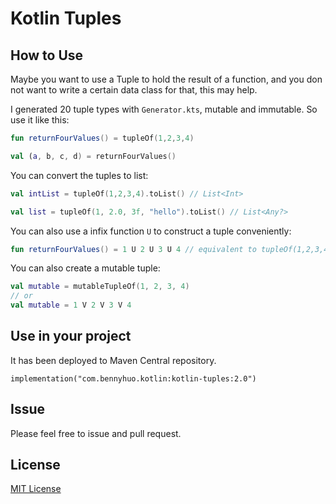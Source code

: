 # Kotlin Tuples

## How to Use

Maybe you want to use a Tuple to hold the result of a function, and you don not want to write a certain data class for that, this may help.

I generated 20 tuple types with `Generator.kts`, mutable and immutable. So use it like this:

```kotlin
fun returnFourValues() = tupleOf(1,2,3,4)

val (a, b, c, d) = returnFourValues()
``` 

You can convert the tuples to list:

```kotlin
val intList = tupleOf(1,2,3,4).toList() // List<Int>

val list = tupleOf(1, 2.0, 3f, "hello").toList() // List<Any?>
```

You can also use a infix function `U` to construct a tuple conveniently:

```kotlin
fun returnFourValues() = 1 U 2 U 3 U 4 // equivalent to tupleOf(1,2,3,4)
```

You can also create a mutable tuple:

```kotlin
val mutable = mutableTupleOf(1, 2, 3, 4)
// or
val mutable = 1 V 2 V 3 V 4
```

## Use in your project

It has been deployed to Maven Central repository.

```
implementation("com.bennyhuo.kotlin:kotlin-tuples:2.0")
```

## Issue

Please feel free to issue and pull request.

## License

[MIT License](LICENSE)
